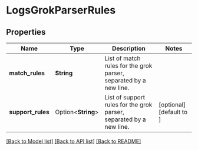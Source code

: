 # LogsGrokParserRules

## Properties

Name | Type | Description | Notes
------------ | ------------- | ------------- | -------------
**match_rules** | **String** | List of match rules for the grok parser, separated by a new line. | 
**support_rules** | Option<**String**> | List of support rules for the grok parser, separated by a new line. | [optional][default to ]

[[Back to Model list]](../README.md#documentation-for-models) [[Back to API list]](../README.md#documentation-for-api-endpoints) [[Back to README]](../README.md)


